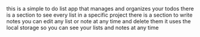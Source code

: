 this is a simple to do list app that manages and organizes your todos 
there is a section to see every list in a specific project
there is a section to write notes 
you can edit any list or note at any time and delete them
it uses the local storage so you can see your lists and notes at any time

